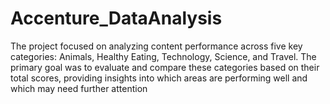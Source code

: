 # Accenture_DataAnalysis
The project focused on analyzing content performance across five key categories: Animals, Healthy Eating, Technology, Science, and Travel. The primary goal was to evaluate and compare these categories based on their total scores, providing insights into which areas are performing well and which may need further attention

